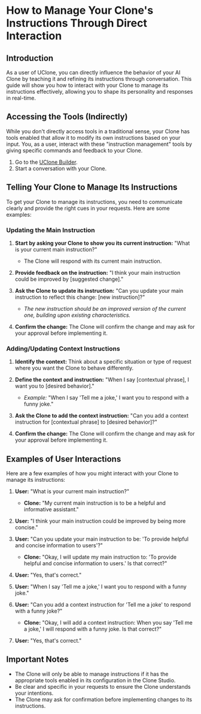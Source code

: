# How to Manage Your Clone's Instructions Through Direct Interaction

## Introduction

As a user of UClone, you can directly influence the behavior of your AI Clone by teaching it and refining its instructions through conversation. This guide will show you how to interact with your Clone to manage its instructions effectively, allowing you to shape its personality and responses in real-time.

## Accessing the Tools (Indirectly)

While you don't directly access tools in a traditional sense, your Clone has tools enabled that allow it to modify its own instructions based on your input. You, as a user, interact with these "instruction management" tools by giving specific commands and feedback to your Clone.

1.  Go to the [UClone Builder](https://chat.uclone.net/uclone/messages/@uclone_builder).
2.  Start a conversation with your Clone.

## Telling Your Clone to Manage Its Instructions

To get your Clone to manage its instructions, you need to communicate clearly and provide the right cues in your requests. Here are some examples:

### Updating the Main Instruction

1.  **Start by asking your Clone to show you its current instruction:** "What is your current main instruction?"
    *   The Clone will respond with its current main instruction.

2.  **Provide feedback on the instruction:** "I think your main instruction could be improved by [suggested change]."

3.  **Ask the Clone to update its instruction:** "Can you update your main instruction to reflect this change: [new instruction]?"
    *   *The new instruction should be an improved version of the current one, building upon existing characteristics.*

4.  **Confirm the change:** The Clone will confirm the change and may ask for your approval before implementing it.

### Adding/Updating Context Instructions

1.  **Identify the context:** Think about a specific situation or type of request where you want the Clone to behave differently.

2.  **Define the context and instruction:** "When I say [contextual phrase], I want you to [desired behavior]."

    *   *Example:* "When I say 'Tell me a joke,' I want you to respond with a funny joke."

3.  **Ask the Clone to add the context instruction:** "Can you add a context instruction for [contextual phrase] to [desired behavior]?"

4.  **Confirm the change:** The Clone will confirm the change and may ask for your approval before implementing it.

## Examples of User Interactions

Here are a few examples of how you might interact with your Clone to manage its instructions:

1.  **User:** "What is your current main instruction?"
    *   **Clone:** "My current main instruction is to be a helpful and informative assistant."

2.  **User:** "I think your main instruction could be improved by being more concise."

3.  **User:** "Can you update your main instruction to be: 'To provide helpful and concise information to users'?"
    *   **Clone:** "Okay, I will update my main instruction to: 'To provide helpful and concise information to users.' Is that correct?"

4.  **User:** "Yes, that's correct."

5.  **User:** "When I say 'Tell me a joke,' I want you to respond with a funny joke."

6.  **User:** "Can you add a context instruction for 'Tell me a joke' to respond with a funny joke?"
    *   **Clone:** "Okay, I will add a context instruction: When you say 'Tell me a joke,' I will respond with a funny joke. Is that correct?"

7.  **User:** "Yes, that's correct."

## Important Notes

*   The Clone will only be able to manage instructions if it has the appropriate tools enabled in its configuration in the Clone Studio.
*   Be clear and specific in your requests to ensure the Clone understands your intentions.
*   The Clone may ask for confirmation before implementing changes to its instructions.